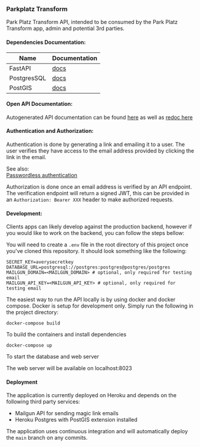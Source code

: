 ### Parkplatz Transform

Park Platz Transform API, intended to be consumed by the Park Platz Transform app, admin and potential 3rd parties.

#### Dependencies Documentation:

| Name       | Documentation                                                                                 |
| ----------------- | --------------------------------------------------------------------------------------- |
| FastAPI            | [docs](https://fastapi.tiangolo.com/)                   |
| PostgresSQL        | [docs](https://www.postgresql.org/)           |
| PostGIS | [docs](https://postgis.net/documentation/)                         |

#### Open API Documentation:

Autogenerated API documentation can be found [here](https://parkplatztransform-api.herokuapp.com/docs) as well as
[redoc here](https://parkplatztransform-api.herkouapp.com/redoc)

#### Authentication and Authorization:

Authentication is done by generating a link and emailing it to a user. The user verifies they have access to the email address provided by clicking the link in the email.

See also: <br>
[Passwordless authentication](https://en.wikipedia.org/wiki/Passwordless_authentication)

Authorization is done once an email address is verified by an API endpoint. The verification endpoint will return a signed JWT, this can be provided in an `Authorization: Bearer XXX` header to make authorized requests.

#### Development:

Clients apps can likely develop against the production backend, however if you would like to work on the backend, you can follow the steps bellow:

You will need to create a `.env` file in the root directory of this project once you've cloned this repository. It should look something like the following:

```
SECRET_KEY=averysecretkey
DATABASE_URL=postgresql://postgres:postgres@postgres/postgres
MAILGUN_DOMAIN=<MAILGUN_DOMAIN> # optional, only required for testing email
MAILGUN_API_KEY=<MAILGUN_API_KEY> # optional, only required for testing email
```

The easiest way to run the API locally is by using docker and docker compose. Docker is setup for development only.
Simply run the following in the project directory:

```shell
docker-compose build
```
To build the containers and install dependencies

```shell
docker-compose up
```
To start the database and web server

The web server will be available on localhost:8023

#### Deployment

The application is currently deployed on Heroku and depends on the following third party services:
- Mailgun API for sending magic link emails
- Heroku Postgres with PostGIS extension installed

The application uses continuous integration and will automatically deploy the `main` branch on any commits.
